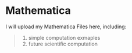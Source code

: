 # Mathematica
I will upload my Mathematica Files here, including:
>1. simple computation exmaples
>2. future scientific computation
